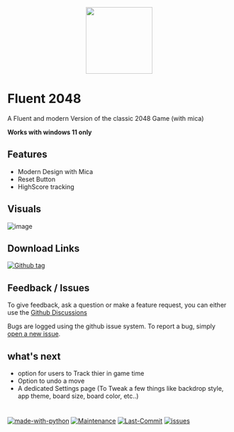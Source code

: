 <p align="center"> <img style="width:150px; width: 150px" src="https://github.com/Zingzy/fluent-2048/assets/90309290/65babf87-5db3-4b9d-8c34-6ff86974bb5b"></p>

# Fluent 2048

A Fluent and modern Version of the classic 2048 Game (with mica)

**Works with windows 11 only**

## Features

- Modern Design with Mica
- Reset Button
- HighScore tracking

## Visuals

![image](https://github.com/Zingzy/fluent-2048/assets/90309290/e28d2066-1f10-4faa-a6f2-a6c00d60d5a0)

## Download Links

[![Github tag](https://badgen.net/github/tag/Zingzy/fluent-2048)](https://github.com/Zingzy/fluent-2048/releases)

## Feedback / Issues

To give feedback, ask a question or make a feature request, you can either use the [Github Discussions](https://github.com/Zingzy/fluent-2048/discussions) 

Bugs are logged using the github issue system. To report a bug, simply [open a new issue](https://github.com/Zingzy/fluent-2048/issues/new).

## what's next

- option for users to Track thier in game time
- Option to undo a move
- A dedicated Settings page (To Tweak a few things like backdrop style, app theme, board size, board color, etc..)

#

[![made-with-python](https://img.shields.io/badge/Made%20with-Python-1f425f.svg)](https://www.python.org/) [![Maintenance](https://img.shields.io/badge/Maintained%3F-yes-green.svg)](https://GitHub.com/Zingzy/fluent-2048/graphs/commit-activity) [![Last-Commit](https://badgen.net/github/last-commit/Zingzy/fluent-2048)](https://github.com/zingzy/fluent-2048/commits) [![issues](https://badgen.net/github/issues/Zingzy/fluent-2048)](https://github.com/Zingzy/fluent-2048/issues)
